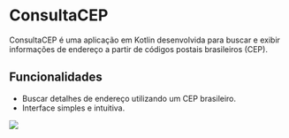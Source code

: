 # ConsultaCEP

ConsultaCEP é uma aplicação em Kotlin desenvolvida para buscar e exibir informações de endereço a partir de códigos
postais brasileiros (CEP).

## Funcionalidades

- Buscar detalhes de endereço utilizando um CEP brasileiro.
- Interface simples e intuitiva.

![](https://i.imgur.com/SwcjMLI.png)